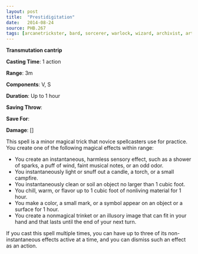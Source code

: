 ```yaml
---
layout: post
title:  "Prestidigitation"
date:   2014-08-24
source: PHB.267
tags: [arcanetrickster, bard, sorcerer, warlock, wizard, archivist, artificer, cantrip, transmutation]
---
```


**Transmutation cantrip**

**Casting Time**: 1 action

**Range**: 3m

**Components**: V, S

**Duration**: Up to 1 hour

**Saving Throw**:

**Save For**:

**Damage**: []

This spell is a minor magical trick that novice spellcasters use for practice. You create one of the following magical effects within range:

* You create an instantaneous, harmless sensory effect, such as a shower of sparks, a puff of wind, faint musical notes, or an odd odor.
* You instantaneously light or snuff out a candle, a torch, or a small campfire.
* You instantaneously clean or soil an object no larger than 1 cubic foot.
* You chill, warm, or flavor up to 1 cubic foot of nonliving material for 1 hour.
* You make a color, a small mark, or a symbol appear on an object or a surface for 1 hour.
* You create a nonmagical trinket or an illusory image that can fit in your hand and that lasts until the end of your next turn.

If you cast this spell multiple times, you can have up to three of its non-instantaneous effects active at a time, and you can dismiss such an effect as an action.